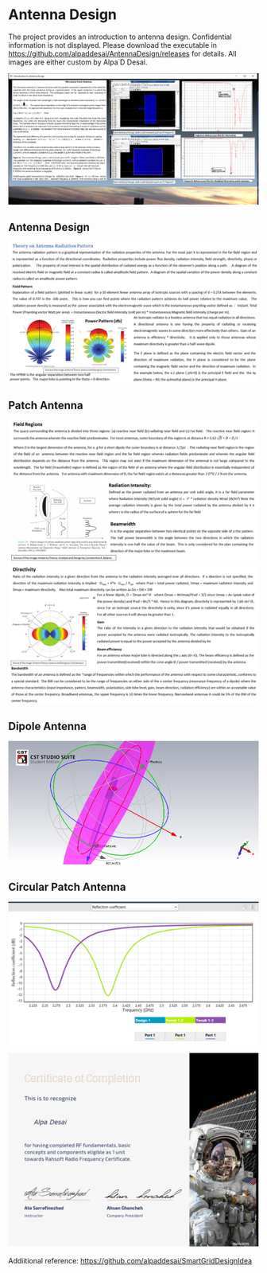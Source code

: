 # Antenna Design

The project provides an introduction to antenna design. Confidential information is not displayed. 
Please download the executable in https://github.com/alpaddesai/AntennaDesign/releases for details.
All images are either custom by Alpa D Desai.

![image](AntennaDesign.png)

## Antenna Design 
![image](Antenna.jpg)

## Patch Antenna
![image](Antenna1.jpg)
![image](Antenna2.jpg)

## Dipole Antenna
![image](dipole.png)

## Circular Patch Antenna
![image](Comparison_circular_patch_antenna.png)

![image](RF_Fundamentals.png)

Addiitional reference: https://github.com/alpaddesai/SmartGridDesignIdea

